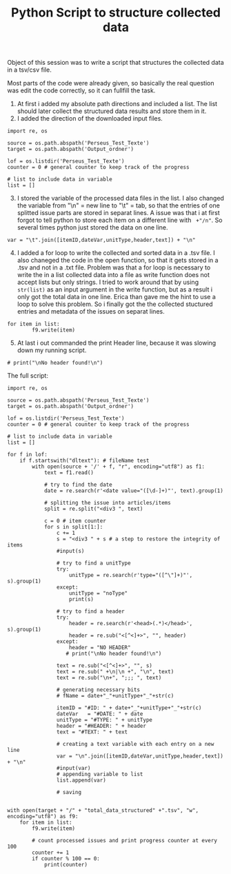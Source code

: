 ﻿---
layout: post
title: Python Script to structure collected data
image: /img/lukas_voit/Profil_Voit.JPG
---


Object of this session was to write a script that structures the collected data in a tsv/csv file.


Most parts of the code were already given, so basically the real question was edit the code correctly, so it can fullfill the task.

1. At first i added my absolute path directions and included a list. The list should later collect the structured data results and store them in it.
2. I added the direction of the downloaded input files. 

```
import re, os

source = os.path.abspath('Perseus_Test_Texte')
target = os.path.abspath('Output_ordner')

lof = os.listdir('Perseus_Test_Texte')
counter = 0 # general counter to keep track of the progress

# list to include data in variable
list = []
```

3. I stored the variable of the processed data files in the list. I also changed the variable from "\n" = new line to "\t" = tab, so that the entries of one splitted issue parts are stored in separat lines. 
A issue was that i at first forgot to tell python to store each item on a different line with ``` +"/n"```. 
So several times python just stored the data on one line.

```
var = "\t".join([itemID,dateVar,unitType,header,text]) + "\n"
```

4. I added a for loop to write the collected and sorted data in a .tsv file. I also chaneged the code in the open function, so that it gets stored in a .tsv and not in a .txt file.
Problem was that a for loop is necessary to write the in a list collected data into a file as write function does not accept lists but only 
strings. I tried to work around that by using ```str(list)``` as an input argument in the write function, but as a result i only got the total data in one line. Erica than gave me the hint to use a loop 
to solve this problem. So i finally got the the collected stuctured entries and metadata of the issues on separat lines. 

```
for item in list:
        f9.write(item)
```

5. At last i out commanded the print Header line, because it was slowing down my running script.

```
# print("\nNo header found!\n")
```

The full script:

```
import re, os

source = os.path.abspath('Perseus_Test_Texte')
target = os.path.abspath('Output_ordner')

lof = os.listdir('Perseus_Test_Texte')
counter = 0 # general counter to keep track of the progress

# list to include data in variable
list = []

for f in lof:
    if f.startswith("dltext"): # fileName test        
        with open(source + '/' + f, "r", encoding="utf8") as f1:
            text = f1.read()

            # try to find the date
            date = re.search(r'<date value="([\d-]+)"', text).group(1)

            # splitting the issue into articles/items
            split = re.split("<div3 ", text)

            c = 0 # item counter
            for s in split[1:]:
                c += 1
                s = "<div3 " + s # a step to restore the integrity of items
                #input(s)

                # try to find a unitType
                try:
                    unitType = re.search(r'type="([^\"]+)"', s).group(1)
                except:
                    unitType = "noType"
                    print(s)

                # try to find a header
                try:
                    header = re.search(r'<head>(.*)</head>', s).group(1)
                    header = re.sub("<[^<]+>", "", header)
                except:
                    header = "NO HEADER"
                   # print("\nNo header found!\n")

                text = re.sub("<[^<]+>", "", s)
                text = re.sub(" +\n|\n +", "\n", text)
                text = re.sub("\n+", ";;; ", text)

                # generating necessary bits 
                # fName = date+"_"+unitType+"_"+str(c)

                itemID = "#ID: " + date+"_"+unitType+"_"+str(c)
                dateVar   = "#DATE: " + date
                unitType = "#TYPE: " + unitType
                header = "#HEADER: " + header
                text = "#TEXT: " + text

                # creating a text variable with each entry on a new line
                var = "\n".join([itemID,dateVar,unitType,header,text]) + "\n"
                #input(var)
                # appending variable to list
                list.append(var)

                # saving


with open(target + "/" + "total_data_structured" +".tsv", "w", encoding="utf8") as f9:
    for item in list:
        f9.write(item)

        # count processed issues and print progress counter at every 100        
        counter += 1
        if counter % 100 == 0:
            print(counter)
```
